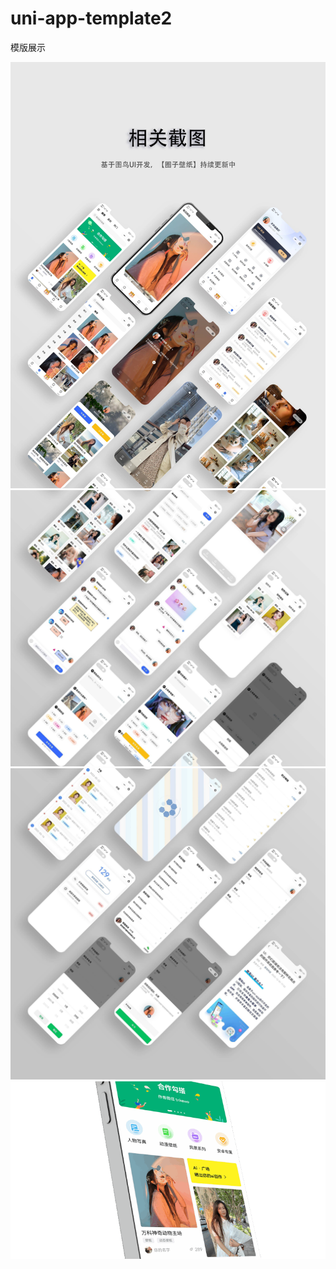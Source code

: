 # uni-app-template2

模版展示

![](d7857c90-973f-11ed-9c1e-f92e2b8906bc_0.jpeg)
![](d7857c90-973f-11ed-9c1e-f92e2b8906bc_1.jpeg)
![](d7857c90-973f-11ed-9c1e-f92e2b8906bc_2.jpeg)
![](image-content.gif)